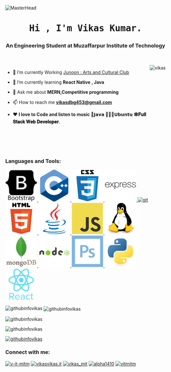 ![MasterHead](https://media.licdn.com/dms/image/D4D16AQEYskZnrtkn4Q/profile-displaybackgroundimage-shrink_350_1400/0/1679573068749?e=1692230400&v=beta&t=EtU92-EnJjtA6il31UACQK1bcyUQmVvF-ILvgUiwZ4k)
<h1><pre align="center">Hi , I'm Vikas Kumar.</pre></h1>
<h3 align="center">An Engineering Student at Muzaffarpur Institute of Technology</h3>
<br/><br/>
<img align="right" alt="vikas" widht="500" height="300" src="https://t4.ftcdn.net/jpg/01/35/92/85/360_F_135928597_xU5EzKq6vpOeXPX5vsbI48zfVVkSRlrF.jpg"> 



- 🔭 I’m currently Working [Junoon : Arts and Cultural Club](fiestamit.in)

- 🌱 I’m currently learning **React Native , Java**

- 💬 Ask me about **MERN,Competitive programming**

- 📫 How to reach me **vikasdbg453@gmail.com**

- ❤️ **I love to Code and listen to music 🦑𝗝𝗮𝘃𝗮 🧑🏻‍💻𝗨𝗯𝘂𝗻𝘁𝘂 🕸️𝐅𝐮𝐥𝐥 𝐒𝐭𝐚𝐜𝐤 𝐖𝐞𝐛 𝐃𝐞𝐯𝐞𝐥𝐨𝐩𝐞𝐫.**
<br/><br/><br/>

<br/><br/>
<h3 align="left">Languages and Tools:</h3>
<p align="left"> <a href="https://getbootstrap.com" target="_blank" rel="noreferrer"> <img src="https://raw.githubusercontent.com/devicons/devicon/master/icons/bootstrap/bootstrap-plain-wordmark.svg" alt="bootstrap" width="100" height="100"/> </a> <a href="https://www.w3schools.com/cpp/" target="_blank" rel="noreferrer"> <img src="https://raw.githubusercontent.com/devicons/devicon/master/icons/cplusplus/cplusplus-original.svg" alt="cplusplus" width="100" height="100"/> </a> <a href="https://www.w3schools.com/css/" target="_blank" rel="noreferrer"> <img src="https://raw.githubusercontent.com/devicons/devicon/master/icons/css3/css3-original-wordmark.svg" alt="css3" width="100" height="100"/> </a> <a href="https://expressjs.com" target="_blank" rel="noreferrer"> <img src="https://raw.githubusercontent.com/devicons/devicon/master/icons/express/express-original-wordmark.svg" alt="express"width="100" height="100"/> </a> <a href="https://git-scm.com/" target="_blank" rel="noreferrer"> <img src="https://www.vectorlogo.zone/logos/git-scm/git-scm-icon.svg" alt="git" width="100" height="100"/> </a> <a href="https://www.w3.org/html/" target="_blank" rel="noreferrer"> <img src="https://raw.githubusercontent.com/devicons/devicon/master/icons/html5/html5-original-wordmark.svg" alt="html5" width="100" height="100"/> </a> <a href="https://www.java.com" target="_blank" rel="noreferrer"> <img src="https://raw.githubusercontent.com/devicons/devicon/master/icons/java/java-original.svg" alt="java" width="100" height="100"/> </a> <a href="https://developer.mozilla.org/en-US/docs/Web/JavaScript" target="_blank" rel="noreferrer"> <img src="https://raw.githubusercontent.com/devicons/devicon/master/icons/javascript/javascript-original.svg" alt="javascript"width="100" height="100"/> </a> <a href="https://www.linux.org/" target="_blank" rel="noreferrer"> <img src="https://raw.githubusercontent.com/devicons/devicon/master/icons/linux/linux-original.svg" alt="linux" width="100" height="100"/> </a> <a href="https://www.mongodb.com/" target="_blank" rel="noreferrer"> <img src="https://raw.githubusercontent.com/devicons/devicon/master/icons/mongodb/mongodb-original-wordmark.svg" alt="mongodb"width="100" height="100"/> </a> <a href="https://nodejs.org" target="_blank" rel="noreferrer"> <img src="https://raw.githubusercontent.com/devicons/devicon/master/icons/nodejs/nodejs-original-wordmark.svg" alt="nodejs" width="100" height="100"/> </a> <a href="https://www.photoshop.com/en" target="_blank" rel="noreferrer"> <img src="https://raw.githubusercontent.com/devicons/devicon/master/icons/photoshop/photoshop-line.svg" alt="photoshop"width="100" height="100"/> </a> <a href="https://www.python.org" target="_blank" rel="noreferrer"> <img src="https://raw.githubusercontent.com/devicons/devicon/master/icons/python/python-original.svg" alt="python" width="100" height="100"/> </a> <a href="https://reactjs.org/" target="_blank" rel="noreferrer"> <img src="https://raw.githubusercontent.com/devicons/devicon/master/icons/react/react-original-wordmark.svg" alt="react" width="100" height="100"/> </a> </p>

<p><img align="left" src="https://github-readme-stats.vercel.app/api/top-langs?username=githubinfovikas&show_icons=true&locale=en&layout=compact" alt="githubinfovikas" /></p>

<p>&nbsp;<img align="center" src="https://github-readme-stats.vercel.app/api?username=githubinfovikas&show_icons=true&locale=en" alt="githubinfovikas" /></p>

<p><img align="center" src="https://github-readme-streak-stats.herokuapp.com/?user=githubinfovikas&" alt="githubinfovikas" /></p>
<p align="left"> <img src="https://komarev.com/ghpvc/?username=githubinfovikas&label=Profile%20views&color=0e75b6&style=flat" alt="githubinfovikas" /> </p>

<p align="left"> <a href="https://github.com/ryo-ma/github-profile-trophy"><img src="https://github-profile-trophy.vercel.app/?username=githubinfovikas" alt="githubinfovikas" /></a> </p>
<h3 align="left">Connect with me:</h3>
<p align="left">
<a href="https://linkedin.com/in/v-it-mitm" target="blank"><img align="center" src="https://raw.githubusercontent.com/rahuldkjain/github-profile-readme-generator/master/src/images/icons/Social/linked-in-alt.svg" alt="v-it-mitm" height="50" width="60" /></a> 
<a href="https://instagram.com/vikasvikas.it" target="blank"><img align="center" src="https://raw.githubusercontent.com/rahuldkjain/github-profile-readme-generator/master/src/images/icons/Social/instagram.svg" alt="vikasvikas.it" height="50" width="60" /></a>
<a href="https://www.hackerrank.com/vikas_mit" target="blank"><img align="center" src="https://raw.githubusercontent.com/rahuldkjain/github-profile-readme-generator/master/src/images/icons/Social/hackerrank.svg" alt="vikas_mit" height="50" width="60" /></a>
<a href="https://www.hackerearth.com/alpha1410" target="blank"><img align="center" src="https://raw.githubusercontent.com/rahuldkjain/github-profile-readme-generator/master/src/images/icons/Social/hackerearth.svg" alt="alpha1410" height="50" width="60" /></a>
<a href="https://auth.geeksforgeeks.org/user/vitmitm" target="blank"><img align="center" src="https://raw.githubusercontent.com/rahuldkjain/github-profile-readme-generator/master/src/images/icons/Social/geeks-for-geeks.svg" alt="vitmitm" height="50" width="60" /></a>
</p>
